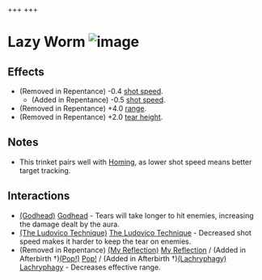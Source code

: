 +++
+++

 # Lazy Worm ![image](/image/Lazy_Worm.png) 

Effects
---------


* (Removed in Repentance) -0.4 [shot speed](/wiki/Shot_speed "Shot speed").
	+ (Added in Repentance) -0.5 [shot speed](/wiki/Shot_speed "Shot speed").
* (Removed in Repentance) +4.0 [range](/wiki/Range "Range").
* (Removed in Repentance) +2.0 [tear height](/wiki/Tear_height "Tear height").


Notes
-------


* This trinket pairs well with [Homing](/wiki/Tear_Effects "Tear Effects"), as lower shot speed means better target tracking.


Interactions
--------------


* [(Godhead)](/wiki/Godhead "Godhead") [Godhead](/wiki/Godhead "Godhead") - Tears will take longer to hit enemies, increasing the damage dealt by the aura.
* [(The Ludovico Technique)](/wiki/The_Ludovico_Technique "The Ludovico Technique") [The Ludovico Technique](/wiki/The_Ludovico_Technique "The Ludovico Technique") - Decreased shot speed makes it harder to keep the tear on enemies.
* (Removed in Repentance) [(My Reflection)](/wiki/My_Reflection "My Reflection") [My Reflection](/wiki/My_Reflection "My Reflection") / (Added in Afterbirth †)[(Pop!)](/wiki/Pop! "Pop!") [Pop!](/wiki/Pop! "Pop!") / (Added in Afterbirth †)[(Lachryphagy)](/wiki/Lachryphagy "Lachryphagy") [Lachryphagy](/wiki/Lachryphagy "Lachryphagy") - Decreases effective range.



